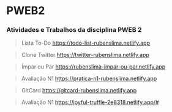 # PWEB2
### Atividades e Trabalhos da disciplina PWEB 2

> Lista To-Do https://todo-list-rubenslima.netlify.app

> Clone Twitter https://twitter-rubenslima.netlify.app

> Ímpar ou Par https://rubenslima-impar-ou-par.netlify.app

> Avaliação N1 https://pratica-n1-rubenslima.netlify.app

> GitCard https://gitcard-rubenslima.netlify.app

> Avaliação N1 https://joyful-truffle-2e8318.netlify.app/#
